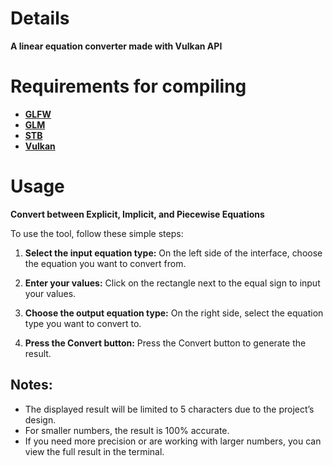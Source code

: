 # Details

**A linear equation converter made with Vulkan API**

# Requirements for compiling

- **[GLFW](https://www.glfw.org/)**
- **[GLM](https://github.com/g-truc/glm)**
- **[STB](https://github.com/nothings/stb)**
- **[Vulkan](https://www.vulkan.org/)**

# Usage

**Convert between Explicit, Implicit, and Piecewise Equations**

To use the tool, follow these simple steps:

1. **Select the input equation type:** On the left side of the interface, choose the equation you want to convert from.

2. **Enter your values:** Click on the rectangle next to the equal sign to input your values.

3. **Choose the output equation type:** On the right side, select the equation type you want to convert to.

4. **Press the Convert button:** Press the Convert button to generate the result.

## Notes:
- The displayed result will be limited to 5 characters due to the project’s design.
- For smaller numbers, the result is 100% accurate.
- If you need more precision or are working with larger numbers, you can view the full result in the terminal.
